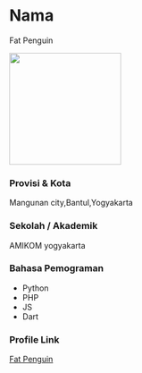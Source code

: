 # Nama
Fat Penguin

<img src="https://encrypted-tbn0.gstatic.com/images?q=tbn:ANd9GcSNcWZssTxDf8eaG9h38isUcNL7XnLEtBFgaA&usqp=CAU" width="200" height="200" align="center"/>

### Provisi & Kota

Mangunan city,Bantul,Yogyakarta

### Sekolah / Akademik

AMIKOM yogyakarta

### Bahasa Pemograman

- Python
- PHP
- JS
- Dart

### Profile Link

[Fat Penguin](https://github.com/Rdx11)
